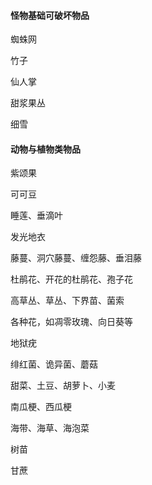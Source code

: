 #### 怪物基础可破坏物品

蜘蛛网

竹子

仙人掌

甜浆果丛

细雪

#### 动物与植物类物品

紫颂果

可可豆

睡莲、垂滴叶

发光地衣

藤蔓、洞穴藤蔓、缠怨藤、垂泪藤

杜鹃花、开花的杜鹃花、孢子花

高草丛、草丛、下界苗、菌索

各种花，如凋零玫瑰、向日葵等

地狱疣

绯红菌、诡异菌、蘑菇

甜菜、土豆、胡萝卜、小麦

南瓜梗、西瓜梗

海带、海草、海泡菜

树苗

甘蔗

